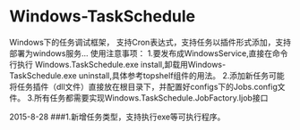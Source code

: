 # Windows-TaskSchedule
Windows下的任务调试框架， 支持Cron表达式，支持任务以插件形式添加，支持部署为windows服务...
使用注意事项：
1.要发布成WindowsService,直接在命令行执行 Windows.TaskSchedule.exe install,卸载用Windows-TaskSchedule.exe uninstall,具体参考topshelf组件的用法。
2.添加新任务可能将任务插件（dll文件）直接放在根目录下，并配置好configs下的Jobs.config文件。
3.所有任务都需要实现Windows.TaskSchedule.JobFactory.Ijob接口

2015-8-28
###1.新增任务类型，支持执行exe等可执行程序。
